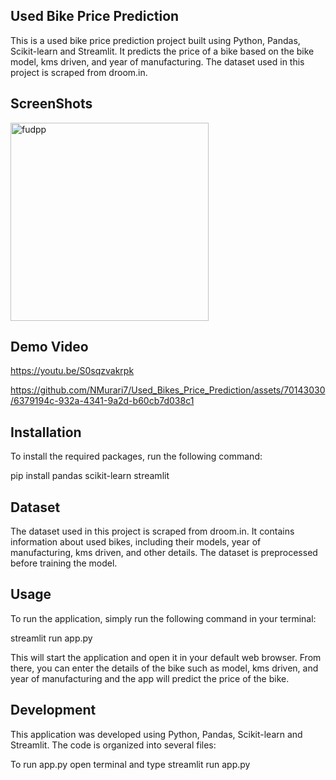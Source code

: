## Used Bike Price Prediction
This is a used bike price prediction project built using Python, Pandas, Scikit-learn and Streamlit. It predicts the price of a bike based on the bike model, kms driven, and year of manufacturing. The dataset used in this project is scraped from droom.in.

## ScreenShots
<img width="317" alt="fudpp" src="https://user-images.githubusercontent.com/70143030/236791600-97e5b184-9161-46b3-879d-bc8c351feaa8.png">


## Demo Video
https://youtu.be/S0sqzvakrpk

https://github.com/NMurari7/Used_Bikes_Price_Prediction/assets/70143030/6379194c-932a-4341-9a2d-b60cb7d038c1




## Installation
To install the required packages, run the following command:

pip install pandas scikit-learn streamlit


## Dataset
The dataset used in this project is scraped from droom.in. It contains information about used bikes, including their models, year of manufacturing, kms driven, and other details. The dataset is preprocessed before training the model.

## Usage
To run the application, simply run the following command in your terminal:

streamlit run app.py

This will start the application and open it in your default web browser. From there, you can enter the details of the bike such as model, kms driven, and year of manufacturing and the app will predict the price of the bike.

## Development
This application was developed using Python, Pandas, Scikit-learn and Streamlit. The code is organized into several files:

To run app.py 
open terminal and type
streamlit run app.py 
